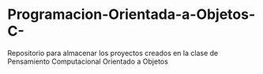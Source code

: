 # Programacion-Orientada-a-Objetos-C-
Repositorio para almacenar los proyectos creados en la clase de Pensamiento Computacional Orientado a Objetos
